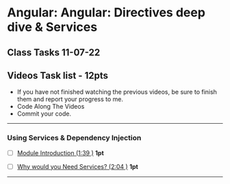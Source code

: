 # Angular: Angular: Directives deep dive & Services
## Class Tasks 11-07-22

## Videos Task list -  12pts
- If you have not finished watching the previous videos, be sure to finish them and report your progress to me. 
- Code Along The Videos
- Commit your code.

<hr>

### Using Services & Dependency Injection

- [ ] [Module Introduction (1:39 )](https://pro.academind.com/courses/765847/lectures/13902187) **1pt**
- [ ] [Why would you Need Services? (2:04 )](https://pro.academind.com/courses/765847/lectures/13902185) **1pt**


<hr>

